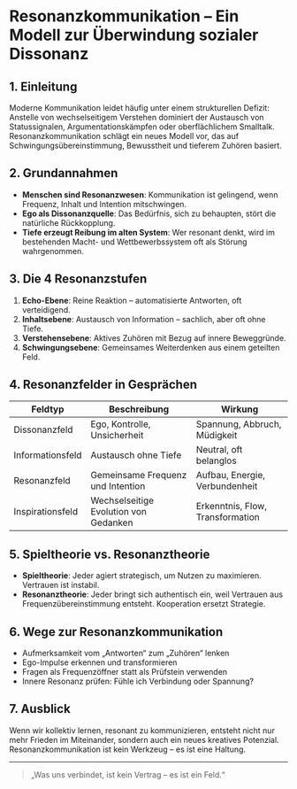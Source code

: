 # Resonanzkommunikation – Ein Modell zur Überwindung sozialer Dissonanz

## 1. Einleitung
Moderne Kommunikation leidet häufig unter einem strukturellen Defizit: Anstelle von wechselseitigem Verstehen dominiert der Austausch von Statussignalen, Argumentationskämpfen oder oberflächlichem Smalltalk. Resonanzkommunikation schlägt ein neues Modell vor, das auf Schwingungsübereinstimmung, Bewusstheit und tieferem Zuhören basiert.

## 2. Grundannahmen

- **Menschen sind Resonanzwesen**: Kommunikation ist gelingend, wenn Frequenz, Inhalt und Intention mitschwingen.
- **Ego als Dissonanzquelle**: Das Bedürfnis, sich zu behaupten, stört die natürliche Rückkopplung.
- **Tiefe erzeugt Reibung im alten System**: Wer resonant denkt, wird im bestehenden Macht- und Wettbewerbssystem oft als Störung wahrgenommen.

## 3. Die 4 Resonanzstufen

1. **Echo-Ebene**: Reine Reaktion – automatisierte Antworten, oft verteidigend.
2. **Inhaltsebene**: Austausch von Information – sachlich, aber oft ohne Tiefe.
3. **Verstehensebene**: Aktives Zuhören mit Bezug auf innere Beweggründe.
4. **Schwingungsebene**: Gemeinsames Weiterdenken aus einem geteilten Feld.

## 4. Resonanzfelder in Gesprächen

| Feldtyp         | Beschreibung                                        | Wirkung                          |
|-----------------|-----------------------------------------------------|----------------------------------|
| Dissonanzfeld   | Ego, Kontrolle, Unsicherheit                        | Spannung, Abbruch, Müdigkeit     |
| Informationsfeld| Austausch ohne Tiefe                                | Neutral, oft belanglos           |
| Resonanzfeld    | Gemeinsame Frequenz und Intention                   | Aufbau, Energie, Verbundenheit   |
| Inspirationsfeld| Wechselseitige Evolution von Gedanken               | Erkenntnis, Flow, Transformation |

## 5. Spieltheorie vs. Resonanztheorie

- **Spieltheorie**: Jeder agiert strategisch, um Nutzen zu maximieren. Vertrauen ist instabil.
- **Resonanztheorie**: Jeder bringt sich authentisch ein, weil Vertrauen aus Frequenzübereinstimmung entsteht. Kooperation ersetzt Strategie.

## 6. Wege zur Resonanzkommunikation

- Aufmerksamkeit vom „Antworten“ zum „Zuhören“ lenken
- Ego-Impulse erkennen und transformieren
- Fragen als Frequenzöffner statt als Prüfstein verwenden
- Innere Resonanz prüfen: Fühle ich Verbindung oder Spannung?

## 7. Ausblick

Wenn wir kollektiv lernen, resonant zu kommunizieren, entsteht nicht nur mehr Frieden im Miteinander, sondern auch ein neues kreatives Potenzial. Resonanzkommunikation ist kein Werkzeug – es ist eine Haltung.

---

> „Was uns verbindet, ist kein Vertrag – es ist ein Feld.“